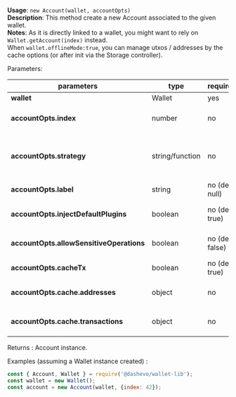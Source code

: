 **Usage**: `new Account(wallet, accountOpts)`  
**Description**: This method create a new Account associated to the given wallet.   
**Notes**: As it is directly linked to a wallet, you might want to rely on `Wallet.getAccount(index)` instead.   
When `wallet.offlineMode:true`, you can manage utxos / addresses by the cache options (or after init via the Storage controller).

Parameters: 

| parameters                                | type            | required       | Description                                                                                                                                                                    |  
|-------------------------------------------|-----------------|----------------| ------------------------------------------------------------------------------------------------------------------------------------------------------------------------------ |
| **wallet**                                | Wallet          | yes            | A valid [wallet](/wallet/Wallet) instance                                                                                                                                      |
| **accountOpts.index**                     | number          | no             | The BIP44 account index, by default use the next one (n+1) of the biggest account index already created in wallet                                                              |
| **accountOpts.strategy**                  | string/function | no             | A valid strategy string identifier (amongst "simpleAscendingAccumulator", "simpleDescendingAccumulator", simpleTransactionOptimizedAccumulator") or your own strategy function |
| **accountOpts.label**                     | string          | no (def: null) | If you want to be able to reference to an account per label |
| **accountOpts.injectDefaultPlugins**      | boolean         | no (def: true) | Use to inject default plugins on loadup (BIP44Worker, ChainWorker and SyncWorker) |
| **accountOpts.allowSensitiveOperations**  | boolean         | no (def: false)| If you want a special plugin to access the keychain or other sensitive operation, set this to true. |
| **accountOpts.cacheTx**                   | boolean         | no (def: true) | If you want to cache the transaction internally (for faster sync-up) |
| **accountOpts.cache.addresses**           | object          | no             | If you have your addresses state somewhere else (fs) you can fetch and pass it along for faster sync-up |
| **accountOpts.cache.transactions**        | object          | no             | If you have your tx state somewhere else (fs) you can fetch and pass it along for faster sync-up |

Returns : Account instance.

Examples (assuming a Wallet instance created) : 

```js
const { Account, Wallet } = require('@dashevo/wallet-lib');
const wallet = new Wallet();
const account = new Account(wallet, {index: 42});
```
